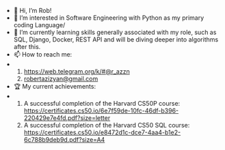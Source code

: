 - 👋 Hi, I’m Rob!
- 👀 I’m interested in Software Engineering with Python as my primary coding Language/
- 🌱 I’m currently learning skills generally associated with my role, such as SQL, Django, Docker, REST API and will be diving deeper into algorithms after this.
- 📫 How to reach me:
-   1. https://web.telegram.org/k/#@r_azzn
    2. robertazizyan@gmail.com
- 🏆 My current achievements:
-   1. A successful completion of the Harvard CS50P course: https://certificates.cs50.io/6e7f59de-10fc-46df-b396-220429e7e4fd.pdf?size=letter
    2. A successful completion of the Harvard CS50 SQL course: https://certificates.cs50.io/e8472d1c-dce7-4aa4-b1e2-6c788b9deb9d.pdf?size=A4
<!---
robertazizyan/robertazizyan is a ✨ special ✨ repository because its `README.md` (this file) appears on your GitHub profile.
You can click the Preview link to take a look at your changes.
--->
